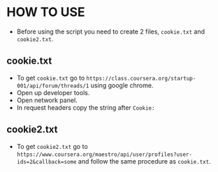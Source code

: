 HOW TO USE
==========

- Before using the script you need to create 2 files, `cookie.txt` and `cookie2.txt`.

cookie.txt
----------

- To get `cookie.txt` go to `https://class.coursera.org/startup-001/api/forum/threads/1` using google chrome.
- Open up developer tools.
- Open network panel.
- In request headers copy the string after `Cookie:`

cookie2.txt
-----------

- To get `cookie2.txt` go to `https://www.coursera.org/maestro/api/user/profiles?user-ids=2&callback=some` and follow the same procedure as `cookie.txt`.
